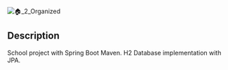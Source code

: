 ![🏠_2_Organized](https://user-images.githubusercontent.com/56631651/212993466-e2239a3c-3afe-42ae-b010-c7d685ba5d8a.png)

## Description
School project with Spring Boot Maven. H2 Database implementation with JPA. 
